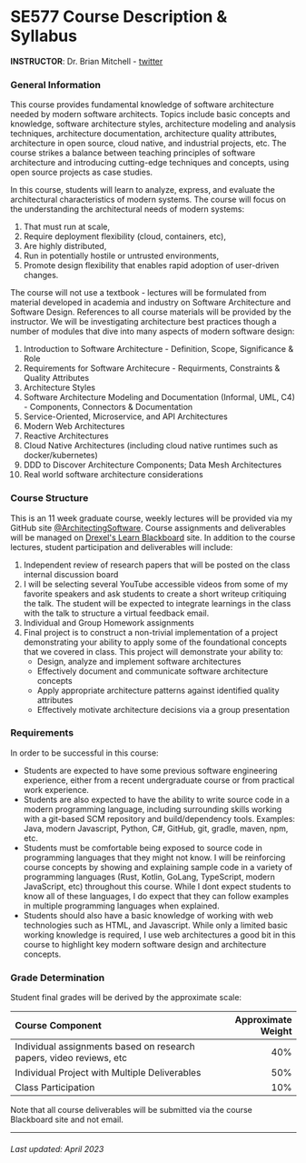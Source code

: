 # SE577 Course Description & Syllabus

**INSTRUCTOR**: Dr. Brian Mitchell - [twitter](https://twitter.com/DrBrianMitchell) 

### General Information
This course provides fundamental knowledge of software architecture needed by modern software architects. Topics include basic concepts and knowledge, software architecture styles, architecture modeling and analysis techniques, architecture documentation, architecture quality attributes, architecture in open source, cloud native, and industrial projects, etc. The course strikes a balance between teaching principles of software architecture and introducing cutting-edge techniques and concepts, using open source projects as case studies. 

In this course, students will learn to analyze, express, and evaluate the architectural characteristics of modern systems. The course will focus on the understanding the architectural needs of modern systems:

1. That must run at scale, 
2. Require deployment flexibility (cloud, containers, etc), 
3. Are highly distributed,
4. Run in potentially hostile or untrusted environments,
5. Promote design flexibility that enables rapid adoption of user-driven changes.

The course will not use a textbook - lectures will be formulated from material developed in academia and industry on Software Architecture and Software Design.  References to all course materials will be provided by the instructor. We will be investigating architecture best practices though a number of modules that dive into many aspects of modern software design:

1. Introduction to Software Architecture - Definition, Scope, Significance & Role
2. Requirements for Software Architecure - Requirments, Constraints & Quality Attributes 
3. Architecture Styles
4. Software Architecture Modeling and Documentation (Informal, UML, C4) - Components, Connectors & Documentation
5. Service-Oriented, Microservice, and API Architectures 
6. Modern Web Architectures
7. Reactive Architectures
8. Cloud Native Architectures (including cloud native runtimes such as docker/kubernetes)
9.  DDD to Discover Architecture Components; Data Mesh Architectures
10. Real world software architecture considerations

### Course Structure

This is an 11 week graduate course, weekly lectures will be provided via my GitHub site [@ArchitectingSoftware](https://github.com/ArchitectingSoftware). Course assignments and deliverables will be managed on [Drexel's Learn Blackboard](https://learn.dcollege.net) site.  In addition to the course lectures, student participation and deliverables will include:

1. Independent review of research papers that will be posted on the class internal discussion board
2. I will be selecting several YouTube accessible videos from some of my favorite speakers and ask students to create a short writeup critiquing the talk.  The student will be expected to integrate learnings in the class with the talk to structure a virtual feedback email.
3. Individual and Group Homework assignments  
4. Final project is to construct a non-trivial implementation of a project demonstrating your ability to apply some of the foundational concepts that we covered in class. This project will demonstrate your ability to:
   * Design, analyze and implement software architectures 
   * Effectively document and communicate software architecture concepts
   * Apply appropriate architecture patterns against identified quality attributes
   * Effectively motivate architecture decisions via a group presentation

### Requirements 
In order to be successful in this course:

* Students are expected to have some previous software engineering experience, either from a recent undergraduate course or from practical work experience. 
* Students are also expected to have the ability to write source code in a modern programming language, including surrounding skills working with a git-based SCM repository and build/dependency tools. Examples:  Java, modern Javascript, Python, C#, GitHub, git, gradle, maven, npm, etc.
* Students must be comfortable being exposed to source code in programming languages that they might not know.  I will be reinforcing course concepts by showing and explaining sample code in a variety of programming languages (Rust, Kotlin, GoLang, TypeScript, modern JavaScript, etc) throughout this course.  While I dont expect students to know all of these languages, I do expect that they can follow examples in multiple programming languages when explained. 
* Students should also have a basic  knowledge of working with web technologies such as HTML, and Javascript. While only a limited basic working knowledge is required, I use web architectures a good bit in this course to highlight key modern software design and architecture concepts.

### Grade Determination
Student final grades will be derived by the approximate scale:

| Course Component | Approximate Weight |
| :--------------- | -----------------: |
| Individual assignments based on research papers, video reviews, etc | 40%|
| Individual Project with Multiple Deliverables | 50% |
| Class Participation | 10% |

Note that all course deliverables will be submitted via the course Blackboard site and not email. 

***
###### Last updated: April 2023